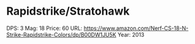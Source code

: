 # Rapidstrike/Stratohawk

DPS: 3
Mag: 18
Price: 60
URL: https://www.amazon.com/Nerf-CS-18-N-Strike-Rapidstrike-Colors/dp/B00DW1JU5K
Year: 2013